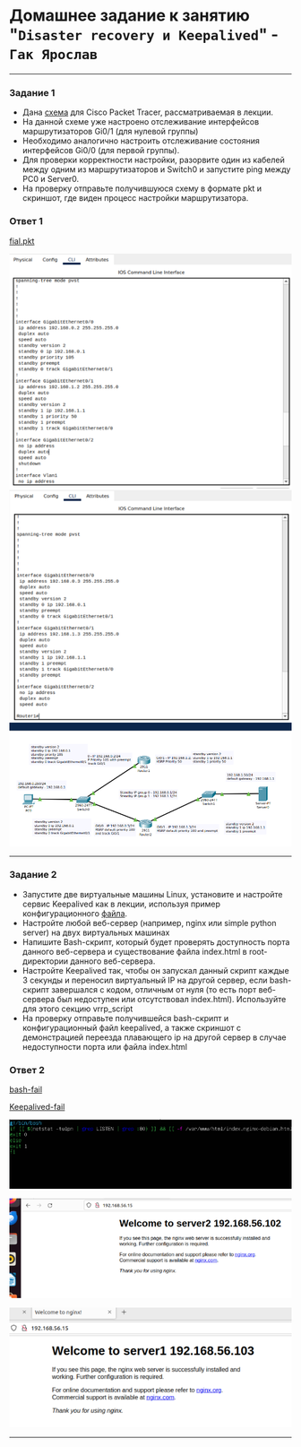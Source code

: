 # Домашнее задание к занятию "`Disaster recovery и Keepalived`" - `Гак Ярослав`

---

### Задание 1

- Дана [схема](1/hsrp_advanced.pkt) для Cisco Packet Tracer, рассматриваемая в лекции.
- На данной схеме уже настроено отслеживание интерфейсов маршрутизаторов Gi0/1 (для нулевой группы)
- Необходимо аналогично настроить отслеживание состояния интерфейсов Gi0/0 (для первой группы).
- Для проверки корректности настройки, разорвите один из кабелей между одним из маршрутизаторов и Switch0 и запустите ping между PC0 и Server0.
- На проверку отправьте получившуюся схему в формате pkt и скриншот, где виден процесс настройки маршрутизатора.

### Ответ 1

[fial.pkt](https://github.com/Anudora41/sflt-hw-s/blob/main/hsrp_hw1.pkt) 
  
![alt text](https://github.com/Anudora41/sflt-hw-s/blob/main/роутер1.png)
![alt text](https://github.com/Anudora41/sflt-hw-s/blob/main/роутер2.png)
![alt text](https://github.com/Anudora41/sflt-hw-s/blob/main/screen.png)

---

### Задание 2

- Запустите две виртуальные машины Linux, установите и настройте сервис Keepalived как в лекции, используя пример конфигурационного [файла](1/keepalived-simple.conf).
- Настройте любой веб-сервер (например, nginx или simple python server) на двух виртуальных машинах
- Напишите Bash-скрипт, который будет проверять доступность порта данного веб-сервера и существование файла index.html в root-директории данного веб-сервера.
- Настройте Keepalived так, чтобы он запускал данный скрипт каждые 3 секунды и переносил виртуальный IP на другой сервер, если bash-скрипт завершался с кодом, отличным от нуля (то есть порт веб-сервера был недоступен или отсутствовал index.html). Используйте для этого секцию vrrp_script
- На проверку отправьте получившейся bash-скрипт и конфигурационный файл keepalived, а также скриншот с демонстрацией переезда плавающего ip на другой сервер в случае недоступности порта или файла index.html

### Ответ 2

[bash-fail](https://github.com/Anudora41/sflt-hw-s/blob/main/check_web.sh)

[Keepalived-fail](https://github.com/Anudora41/sflt-hw-s/blob/main/keepalived.conf)

![alt text](https://github.com/Anudora41/sflt-hw-s/blob/main/nginx.png)

![alt text](https://github.com/Anudora41/sflt-hw-s/blob/main/vir1.png)

![alt text](https://github.com/Anudora41/sflt-hw-s/blob/main/vir2.png)

---
